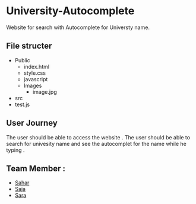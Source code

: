 # University-Autocomplete

Website for search with Autocomplete for Universty name.

## File structer
- Public 
  - index.html
  - style.css
  - javascript
  - Images
    - image.jpg
 - src
 - test.js
 
 
 
 ## User Journey
 
 The user should be able to access the website .
 The user should be able to search for univesity name and see the autocomplet for the name while he typing .
 
 
 
 ## Team Member :
 
 - [Sahar](https://github.com/saharAdem)
 - [Saja](https://github.com/SajaLahaleeh)
 - [Sara](https://github.com/sara219)
